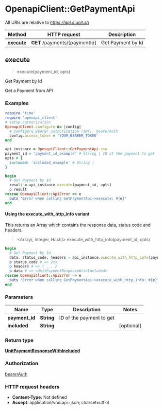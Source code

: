 # OpenapiClient::GetPaymentApi

All URIs are relative to *https://api.s.unit.sh*

| Method | HTTP request | Description |
| ------ | ------------ | ----------- |
| [**execute**](GetPaymentApi.md#execute) | **GET** /payments/{paymentId} | Get Payment by Id |


## execute

> <UnitPaymentResponseWithIncluded> execute(payment_id, opts)

Get Payment by Id

Get a Payment from API 

### Examples

```ruby
require 'time'
require 'openapi_client'
# setup authorization
OpenapiClient.configure do |config|
  # Configure Bearer authorization (JWT): bearerAuth
  config.access_token = 'YOUR_BEARER_TOKEN'
end

api_instance = OpenapiClient::GetPaymentApi.new
payment_id = 'payment_id_example' # String | ID of the payment to get
opts = {
  included: 'included_example' # String | 
}

begin
  # Get Payment by Id
  result = api_instance.execute(payment_id, opts)
  p result
rescue OpenapiClient::ApiError => e
  puts "Error when calling GetPaymentApi->execute: #{e}"
end
```

#### Using the execute_with_http_info variant

This returns an Array which contains the response data, status code and headers.

> <Array(<UnitPaymentResponseWithIncluded>, Integer, Hash)> execute_with_http_info(payment_id, opts)

```ruby
begin
  # Get Payment by Id
  data, status_code, headers = api_instance.execute_with_http_info(payment_id, opts)
  p status_code # => 2xx
  p headers # => { ... }
  p data # => <UnitPaymentResponseWithIncluded>
rescue OpenapiClient::ApiError => e
  puts "Error when calling GetPaymentApi->execute_with_http_info: #{e}"
end
```

### Parameters

| Name | Type | Description | Notes |
| ---- | ---- | ----------- | ----- |
| **payment_id** | **String** | ID of the payment to get |  |
| **included** | **String** |  | [optional] |

### Return type

[**UnitPaymentResponseWithIncluded**](UnitPaymentResponseWithIncluded.md)

### Authorization

[bearerAuth](../README.md#bearerAuth)

### HTTP request headers

- **Content-Type**: Not defined
- **Accept**: application/vnd.api+json; charset=utf-8

